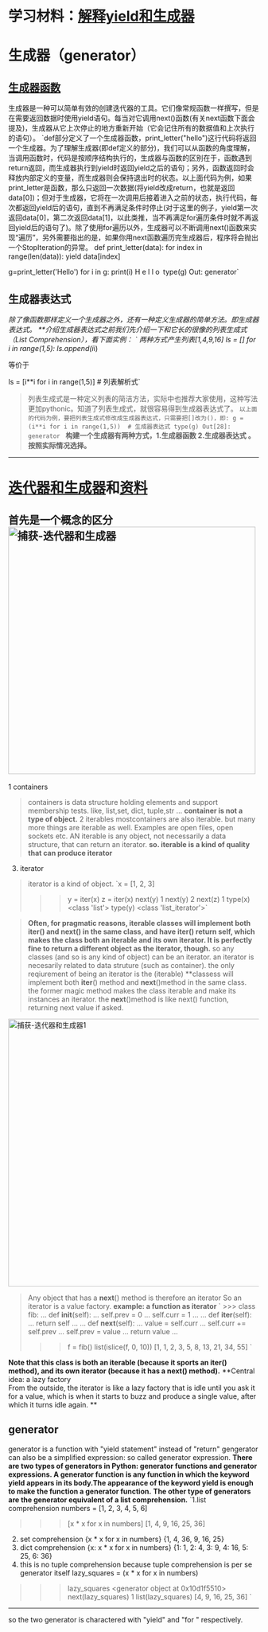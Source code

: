 # 学习材料：[解释yield和生成器](https://www.oschina.net/translate/improve-your-python-yield-and-generators-explained)
# 生成器（generator）
## [生成器函数](https://zhuanlan.zhihu.com/p/33820948)
生成器是一种可以简单有效的创建迭代器的工具。它们像常规函数一样撰写，但是在需要返回数据时使用yield语句。每当对它调用next()函数(有关next函数下面会提及)，生成器从它上次停止的地方重新开始（它会记住所有的数据值和上次执行的语句）。
`def部分定义了一个生成器函数，print_letter("hello")这行代码将返回一个生成器。为了理解生成器(即def定义的部分)，我们可以从函数的角度理解，当调用函数时，代码是按顺序结构执行的，生成器与函数的区别在于，函数遇到return返回，而生成器执行到yield时返回yield之后的语句；另外，函数返回时会释放内部定义的变量，而生成器则会保持退出时的状态。以上面代码为例，如果print_letter是函数，那么只返回一次数据(将yield改成return，也就是返回data[0])；但对于生成器，它将在一次调用后接着进入之前的状态，执行代码，每次都返回yield后的语句，直到不再满足条件时停止(对于这里的例子，yield第一次返回data[0]，第二次返回data[1]，以此类推，当不再满足for遍历条件时就不再返回yield后的语句了)。除了使用for遍历以外，生成器可以不断调用next()函数来实现“遍历”，另外需要指出的是，如果你用next函数遍历完生成器后，程序将会抛出一个StopIteration的异常。
def print_letter(data):
    for index in range(len(data)):
        yield data[index]

g=print_letter('Hello')
for i in g: print(i)
H
e
l
l
o`
`type(g)
Out: generator`
## 生成器表达式
*除了像函数那样定义一个生成器之外，还有一种定义生成器的简单方法。即生成器表达式。
**介绍生成器表达式之前我们先介绍一下和它长的很像的列表生成式（List Comprehension），看下面实例：
` 两种方式产生列表[1,4,9,16]
ls = []
for i in range(1,5):
    ls.append(i*i)

等价于

ls = [i**i for i in range(1,5)]   # 列表解析式`
> 列表生成式是一种定义列表的简洁方法，实际中也推荐大家使用，这种写法更加pythonic。知道了列表生成式，就很容易得到生成器表达式了。
> `以上面的代码为例，要把列表生成式修改成生成器表达式，只需要把[]改为()，即:
>g = (i**i for i in range(1,5))  # 生成器表达式
>type(g)
>Out[28]: generator
`
**构建一个生成器有两种方式，1.生成器函数 2.生成器表达式 。按照实际情况选择。**
***
# [迭代器和生成器](https://zhuanlan.zhihu.com/p/26123333)和[资料](https://nvie.com/posts/iterators-vs-generators/)

## 首先是一个概念的区分<img width="497" alt="捕获-迭代器和生成器" src="https://user-images.githubusercontent.com/86276719/123934991-67040200-d9c6-11eb-94ba-bdcb7fa728b6.PNG">

1 containers
> containers is data structure holding elements and support membership tests. like, list,set, dict, tuple,str ...
**container is not a type of object.**
2 iterables
> mostcontainers are also iterable. but many more things are iterable  as well. Examples are open files, open sockets etc.
> AN iterable is any object, not necessarily a data structure, that can return an iterator.
> **so. iterable is a kind of quality that can produce iterator**
3. iterator
> iterator is a kind of object.
> `x = [1, 2, 3]
>>> y = iter(x)
>>> z = iter(x)
>>> next(y)
1
>>> next(y)
2
>>> next(z)
1
>>> type(x)
<class 'list'>
>>> type(y)
<class 'list_iterator'>`

> **Often, for pragmatic reasons, iterable classes will implement both __iter__() and __next__() in the same class, and have __iter__() return self, which makes the class both an iterable and its own iterator. It is perfectly fine to return a different object as the iterator, though.**
> so any classes (and so is any kind of object) can be an iterator. an iterator is necesarily related to data struture (such as container). the only reqiurement of being 
> an iterator is the (iterable) **classess will implement both __iter__() method and __next__()method in the same class. the former magic method makes the class iterable
> and make its instances an iterator. the __next__()method is like next() function, returning next value if asked.

<img width="538" alt="捕获-迭代器和生成器1" src="https://user-images.githubusercontent.com/86276719/123937514-d5e25a80-d9c8-11eb-8aee-3105d04f047b.PNG">

>Any object that has a __next__() method is therefore an iterator
>So an iterator is a value factory.
>**example: a function as iterator**
>` >>> class fib:
...     def __init__(self):
...         self.prev = 0
...         self.curr = 1
... 
...     def __iter__(self):
...         return self
... 
...     def __next__(self):
...         value = self.curr
...         self.curr += self.prev
...         self.prev = value
...         return value
...
>>> f = fib()
>>> list(islice(f, 0, 10))
[1, 1, 2, 3, 5, 8, 13, 21, 34, 55] `

**Note that this class is both an iterable (because it sports an __iter__() method), and its own iterator (because it has a __next__() method).**
**Central idea: a lazy factory   
From the outside, the iterator is like a lazy factory that is idle until you ask it for a value, which is when it starts to buzz and produce a single value, after which it turns idle again. **

## generator 
generator is a function with "yield statement" instead of "return"
gengerator can also be a simplified expression: so called generator expression.
**There are two types of generators in Python: generator functions and generator expressions. A generator function is any function in which the keyword yield appears in its body.The appearance of the keyword yield is enough to make the function a generator function.**
**The other type of generators are the generator equivalent of a list comprehension.**
`1.list comprehension
numbers = [1, 2, 3, 4, 5, 6]
>>> [x * x for x in numbers]
[1, 4, 9, 16, 25, 36]
2. set comprehension
 {x * x for x in numbers}
{1, 4, 36, 9, 16, 25}
3. dict comprehension
{x: x * x for x in numbers}
{1: 1, 2: 4, 3: 9, 4: 16, 5: 25, 6: 36}
4. this is no tuple comprehension because tuple comprehension is per se generator itself
lazy_squares = (x * x for x in numbers)
>>> lazy_squares
<generator object <genexpr> at 0x10d1f5510>
>>> next(lazy_squares)
1
>>> list(lazy_squares)
[4, 9, 16, 25, 36] ` 

***
so the two generator is charactered with "yield"  and "for " respectively.
    
